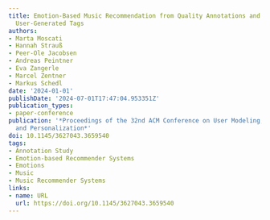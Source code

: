 ```yaml
---
title: Emotion-Based Music Recommendation from Quality Annotations and Large-Scale
  User-Generated Tags
authors:
- Marta Moscati
- Hannah Strauß
- Peer-Ole Jacobsen
- Andreas Peintner
- Eva Zangerle
- Marcel Zentner
- Markus Schedl
date: '2024-01-01'
publishDate: '2024-07-01T17:47:04.953351Z'
publication_types:
- paper-conference
publication: '*Proceedings of the 32nd ACM Conference on User Modeling, Adaptation
  and Personalization*'
doi: 10.1145/3627043.3659540
tags:
- Annotation Study
- Emotion-based Recommender Systems
- Emotions
- Music
- Music Recommender Systems
links:
- name: URL
  url: https://doi.org/10.1145/3627043.3659540
---
```


